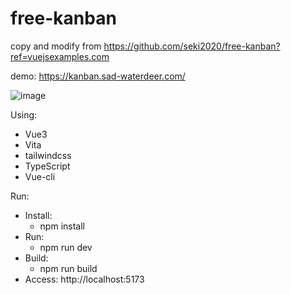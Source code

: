 # free-kanban

copy and modify from https://github.com/seki2020/free-kanban?ref=vuejsexamples.com   

demo: https://kanban.sad-waterdeer.com/   


![image](https://user-images.githubusercontent.com/46511237/185743780-97b6b01a-4043-49e7-8ca0-3ebf5bb3ffb8.png)   



Using:
- Vue3
- Vita
- tailwindcss
- TypeScript
- Vue-cli   



Run: 
- Install:
  - npm install
- Run:
  - npm run dev 
- Build:
  - npm run build
- Access:
  http://localhost:5173
